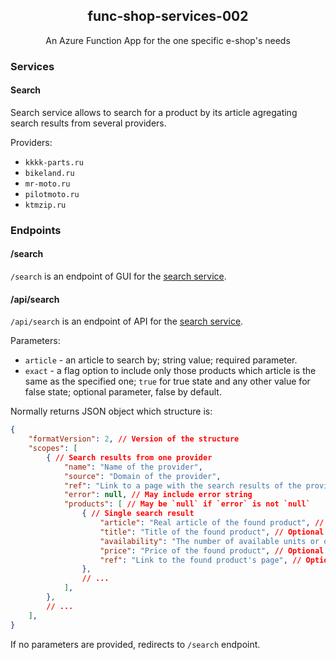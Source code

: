 <div align="center">
  <h2 align="center">func-shop-services-002</h2>
  <p align="center">An Azure Function App for the one specific e-shop's needs</p>
</div>

### Services

#### Search

Search service allows to search for a product by its article agregating search results from several providers.

Providers:
* `kkkk-parts.ru`
* `bikeland.ru`
* `mr-moto.ru`
* `pilotmoto.ru`
* `ktmzip.ru`

### Endpoints

#### /search

`/search` is an endpoint of GUI for the [search service](#search).

#### /api/search

`/api/search` is an endpoint of API for the [search service](#search).

Parameters:
* `article` - an article to search by; string value; required parameter.
* `exact` - a flag option to include only those products which article is the same as the specified one; `true` for true state and any other value for false state; optional parameter, false by default.

Normally returns JSON object which structure is:
```json
{
	"formatVersion": 2, // Version of the structure
	"scopes": [
		{ // Search results from one provider
			"name": "Name of the provider",
			"source": "Domain of the provider",
			"ref": "Link to a page with the search results of the provider",
			"error": null, // May include error string
			"products": [ // May be `null` if `error` is not `null`
				{ // Single search result
					"article": "Real article of the found product", // Optional
					"title": "Title of the found product", // Optional
					"availability": "The number of available units or other availability info", // Optional
					"price": "Price of the found product", // Optional
					"ref": "Link to the found product's page", // Optional
				},
				// ...
			],
		},
		// ...
	],
}
```

If no parameters are provided, redirects to `/search` endpoint.
